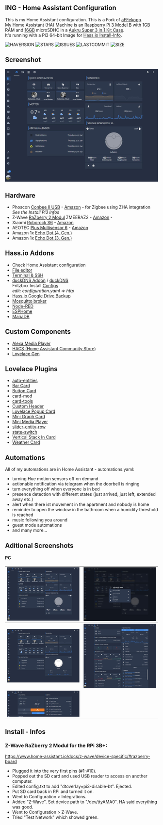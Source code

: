 ## ING - Home Assistant Configuration

This is my Home Assistant configuration. This is a Fork of [aFFekopp](https://github.com/aFFekopp/homeassistant).
<br/>My Home Assistant (HA) Machine is an [Raspberry Pi 3 Model B](https://amzn.to/3hJPFWC) with 1GB RAM and [16GB](https://amzn.to/2KRBXVH) microSDHC in a [Aukru Super 3 in 1 Kit Case](https://amzn.to/3ne80fx). <br />
It's running with a Pi3 64-bit Image for [Hass.io Install-Info](https://www.home-assistant.io/hassio/installation/).

![HAVERSION](https://img.shields.io/badge/homeassistant-2020.12.2-blue)
![STARS](https://img.shields.io/github/stars/ingeniumdesign/homeassistant?color=yellow&style=flat-square)
![ISSUES](https://img.shields.io/github/issues-raw/ingeniumdesign/homeassistant?style=flat-square)
![LASTCOMMIT](https://img.shields.io/github/last-commit/ingeniumdesign/homeassistant?style=flat-square)
![SIZE](https://img.shields.io/github/repo-size/ingeniumdesign/homeassistant?style=flat-square)

## Screenshot

![](https://raw.githubusercontent.com/ingeniumdesign/homeassistant/master/docs/hs-dash.JPG)

## Hardware

- Phoscon [Conbee II USB](https://phoscon.de/de/conbee2) - [Amazon](https://amzn.to/3n7jgu0) - for Zigbee using ZHA integration<br />
  _See the Install Pi3 Infos_
- Z-Wave [RaZberry 2 Modul](https://z-wave.me/products/razberry/) ZMEERAZ2 - [Amazon](https://amzn.to/3nchsA1) -
- Xiaomi [Roborock S6](https://de.roborock.com/pages/roborock-s6) - [Amazon](https://amzn.to/38eLmPX)
- AEOTEC [Plus Multisensor 6](https://aeotec.com/z-wave-sensor/) - [Amazon](https://amzn.to/38YJoCm)
- Amazon 1x [Echo Dot (4. Gen.)](https://amzn.to/3ncrktE)
- Amazon 1x [Echo Dot (3. Gen.)](https://amzn.to/3hHu8xz)

## Hass.io Addons
- Check Home Assistant configuration
- [File editor](https://github.com/home-assistant/addons/tree/master/configurator)
- [Terminal & SSH](https://github.com/home-assistant/addons/tree/master/ssh)
- [duckDNS Addon](https://github.com/home-assistant/addons/tree/master/duckdns) / [duckDNS](https://www.duckdns.org/)
  <br />Fritzbox Install [Configs](https://www.duckdns.org/install.jsp)
  <br />_edit: configuration.yaml => http_
- [Hass.io Google Drive Backup](https://github.com/sabeechen/hassio-google-drive-backup)
- [Mosquitto broker](https://home-assistant.io/addons/mosquitto/)
- [Node-RED](https://github.com/hassio-addons/addon-node-red)
- [ESPHome](https://esphome.io/)
- [MariaDB](https://home-assistant.io/addons/mariadb/)

## Custom Components

- [Alexa Media Player](https://github.com/custom-components/alexa_media_player)
- [HACS (Home Assistant Community Store)](https://hacs.xyz)
- [Lovelace Gen](https://github.com/thomasloven/hass-lovelace_gen)

## Lovelace Plugins

- [auto-entities](https://github.com/thomasloven/lovelace-auto-entities)
- [Bar Card](https://github.com/custom-cards/bar-card)
- [Button Card](https://github.com/custom-cards/button-card)
- [card-mod](https://github.com/thomasloven/lovelace-card-mod)
- [card-tools](https://github.com/thomasloven/lovelace-card-tools)
- [Custom Header](https://github.com/maykar/custom-header)
- [Lovelace Popup Card](https://github.com/thomasloven/lovelace-popup-card)
- [Mini Graph Card](https://github.com/kalkih/mini-graph-card)
- [Mini Media Player](https://github.com/kalkih/mini-media-player)
- [slider-entity-row](https://github.com/thomasloven/lovelace-slider-entity-row)
- [state-switch](https://github.com/thomasloven/lovelace-state-switch)
- [Vertical Stack In Card](https://github.com/custom-cards/vertical-stack-in-card)
- [Weather Card](https://github.com/bramkragten/weather-card)

## Automations

All of my automations are in Home Assistant - automations.yaml:

- turning Hue motion sensors off on demand
- actionable notification via telegram when the doorbell is ringing
- turn everything off when everyone is in bed
- presence detection with different states (just arrived, just left, extended away etc.)
- alert when there ist movement in the apartment and nobody is home
- reminder to open the window in the bathroom when a humidity threshold is reached
- music following you around
- guest mode automations
- and many more...

## Aditional Screenshots

#### PC

![](https://raw.githubusercontent.com/ingeniumdesign/homeassistant/master/docs/hs-dash.JPG) | ![](https://raw.githubusercontent.com/ingeniumdesign/homeassistant/master/docs/hs-dash2.JPG)
:-------------------------:|:-------------------------:
![](https://raw.githubusercontent.com/ingeniumdesign/homeassistant/master/docs/hs-dash3.JPG) | ![](https://raw.githubusercontent.com/ingeniumdesign/homeassistant/master/docs/hs-system.JPG)
![](https://raw.githubusercontent.com/ingeniumdesign/homeassistant/master/docs/hs-office.JPG) |

## Install - Infos

### Z-Wave RaZberry 2 Modul for the RPi 3B+:

https://www.home-assistant.io/docs/z-wave/device-specific/#razberry-board

- Plugged it into the very first pins (#1-#10).
- Popped out the SD card and used USB reader to access on another computer.
- Edited config.txt to add "dtoverlay=pi3-disable-bt". Ejected.
- Put SD card back in RPi and turned it on.
- Went to Configuration > Integrations.
- Added "Z-Wave". Set device path to "/dev/ttyAMA0". HA said everything was good.
- Went to Configuration > Z-Wave.
- Tried "Test Network" which showed green.